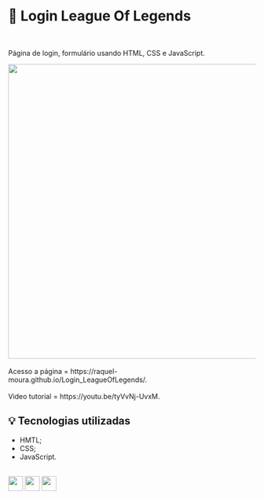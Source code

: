 # :trident: Login League Of Legends

<br>

Página de login, formulário usando HTML, CSS e JavaScript.


<img src="https://github.com/Raquel-Moura/Login_LeagueOfLegends/assets/111471780/cc87ad34-d463-4fe9-9638-6b659802db19.png" width="600px">

<br>
<br>
Acesso a página = https://raquel-moura.github.io/Login_LeagueOfLegends/.
<br>
<br>
Video tutorial = https://youtu.be/tyVvNj-UvxM.

## 💡 Tecnologias utilizadas 
- HMTL;
- CSS;
- JavaScript.
<div style="display; inline_block"><br>
<img aling="center" height="30" width="30" src="https://cdn.jsdelivr.net/gh/devicons/devicon/icons/html5/html5-original.svg" />
          
<img aling="center" height="30" width="30" src="https://cdn.jsdelivr.net/gh/devicons/devicon/icons/css3/css3-original.svg" />
 
<img aling="center" height="30" width="30" src="https://cdn.jsdelivr.net/gh/devicons/devicon/icons/javascript/javascript-original.svg" />
 </div>   
